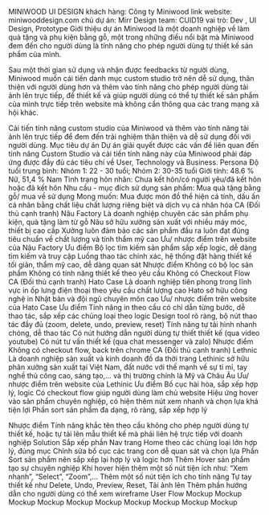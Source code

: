 MINIWOOD UI DESIGN
khách hàng: Công ty Miniwood
link website: miniwooddesign.com
chủ dự án: Mirr Design
team: CUID19
vai trò: Dev , UI Design, Prototype
Giới thiệu dự án
Miniwood là một doanh nghiệp về làm quà tặng và phụ kiện bằng gỗ, một trong những điều nổi bật mà Miniwood đem đến cho người dùng là tính năng cho phép người dùng tự thiết kế sản phẩm của mình. 

Sau một thời gian sử dụng và nhận được feedbacks từ người dùng, Miniwood muốn cái tiến danh mục custom studio trở nên dễ sử dụng, thân thiện với người dùng hơn và thêm vào tính năng cho phép người dùng tải ảnh lên trực tiếp, để thiết kế và giúp người dùng có thể tự thiết kế sản phẩm của mình trực tiếp trên website mà không cần thông qua các trang mạng xã hội khác.

Cải tiến tính năng custom studio của Miniwood và thêm vào tính năng tải ảnh lên trực tiếp để đem đến trải nghiệm thân thiện và dễ sử dụng đối với người dùng.
Mục tiêu dự án
Dự án giải quyết được các vấn đề liên quan đến tính năng Custom Studio và cải tiến tính năng này của Miniwood phải đáp ứng được đầy đủ các tiêu chí về User, Technology và Business.
Persona
Độ tuổi trung bình: Nhóm 1: 22 - 30 tuổi; Nhóm 2: 30-35 tuổi
Giới tính: 48.6 % Nữ, 51,4 % Nam
Tình trạng hôn nhân: Chưa kết hôn/có người yêu/đã kết hôn hoặc đã kết hôn
Nhu cầu - mục đích sử dụng sản phẩm: Mua quà tặng bằng gỗ/ mua về sử dụng
Mong muốn: Mua được món đồ thể hiện cá tính, dấu ấn cá nhân bằng chất liệu chất lượng riêng biệt và dịch vụ cá nhân hóa
CA (Đối thủ cạnh tranh)
Nâu Factory
Là doanh nghiệp chuyên các sản phẩm phụ kiện, quà tặng làm từ gỗ
Nâu sở hữu xưởng sản xuất với nhiều máy móc, thiết bị cao cấp
Xưởng luôn đảm bảo các sản phẩm đầu ra luôn đạt đúng tiêu chuẩn về chất lượng và tính thẩm mỹ cao
Ưu/ nhược điểm trên website của Nâu Factory
Ưu điểm
Bộ lọc tìm kiếm sản phẩm sắp xếp logic, dễ dàng tìm kiếm và truy cập
Luồng thao tác chính xác, hệ thống đặt hàng thiết kế tối giản, thẩm mỹ cao, dễ dàng quan sát
Nhược điểm
Không có bộ lọc sản phẩm
Không có tính năng thiết kế theo yêu cầu
Không có Checkout Flow
CA (Đối thủ cạnh tranh)
Hato Case
Là doanh nghiệp tiên phong trong lĩnh vực in ốp lưng điện thoại theo yêu cầu chất lượng cao
Hato sở hữu công nghệ in Nhật bản và đội ngũ chuyên môn cao
Ưu/ nhược điểm trên website của Hato Case
Ưu điểm
Tính năng in theo cầu có chỉ dẫn từng bước, dễ thao tác, sắp xếp các chủng loại theo logic
Design tool rõ ràng, bộ nút thao tác đầy đủ (zoom, delete, undo, preview, reset)
Tính năng tự tải hình nhanh chóng, dễ thao tác
Có nút hướng dẫn người dùng tự thiết thiết kế (qua video youtube)
Có nút tư vấn thiết kế (qua chat messenger và zalo)
Nhược điểm
Không có checkout flow, back trên chrome
CA (Đối thủ cạnh tranh)
Lethnic
Là doanh nghiệp sản xuất và kinh doanh đồ da thời trang
Lethinic sở hữu phân xưởng sản xuất tại Việt Nam, đất nước với thế mạnh về sự tỉ mỉ, tay nghề thủ công cao, sáng tạo,… và thị trường chính là Mỹ và Châu Âu
Ưu/ nhược điểm trên website của Lethinic
Ưu điểm
Bố cục hài hòa, sắp xếp hợp lý, logic
Có checkout flow giúp người dùng làm chủ website
Hiệu ứng hover vào sản phẩm chuyên nghiệp, có hiện thêm nút xem nhanh và chọn lựa khá tiện lợi
Phần sort sản phẩm đa dạng, rõ ràng, sắp xếp hợp lý

Nhược điểm
Tính năng khắc tên theo cầu không cho phép người dùng tự thiết kế, hoặc tự tải lên mẫu thiết kế mà phải liên hệ trực tiếp với doanh nghiệp
Solution
Sắp xếp phần Nav trang Home theo các chủng loại lớn hợp lý, đúng mục
Chỉnh sửa bố cục các trang con  dễ quan sát và chọn lựa
Phần Sort sản phẩm nên sắp xếp lại hợp lý và logic hơn
Thêm Hover sản phẩm tạo sự chuyên nghiệp
Khi hover hiện thêm một số nút tiện ích như: “Xem nhanh”, “Select”, “Zoom”,...
Thêm một số nút tiện ích cho tính năng Tự tay thiết kế như Delete, Undo, Preview, Reset, Tải ảnh lên
Thêm phần hướng dẫn cho người dùng có thể xem
wireframe
User Flow
Mockup
Mockup
Mockup
Mockup
Mockup
Mockup
Mockup
Mockup
Mockup
Mockup